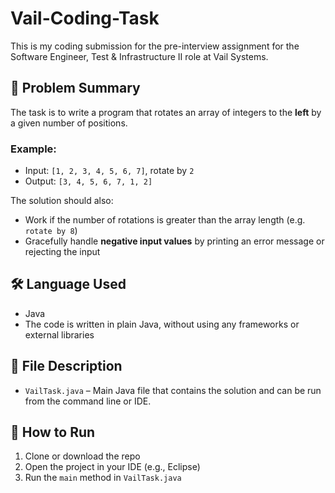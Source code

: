 # Vail-Coding-Task

This is my coding submission for the pre-interview assignment for the Software Engineer, Test & Infrastructure II role at Vail Systems.

## 🧠 Problem Summary

The task is to write a program that rotates an array of integers to the **left** by a given number of positions.

### Example:

- Input: `[1, 2, 3, 4, 5, 6, 7]`, rotate by `2`
- Output: `[3, 4, 5, 6, 7, 1, 2]`

The solution should also:
- Work if the number of rotations is greater than the array length (e.g. `rotate by 8`)
- Gracefully handle **negative input values** by printing an error message or rejecting the input

## 🛠️ Language Used

- Java  
- The code is written in plain Java, without using any frameworks or external libraries

## 📁 File Description

- `VailTask.java` – Main Java file that contains the solution and can be run from the command line or IDE.

## 🚀 How to Run

1. Clone or download the repo
2. Open the project in your IDE (e.g., Eclipse)
3. Run the `main` method in `VailTask.java`
